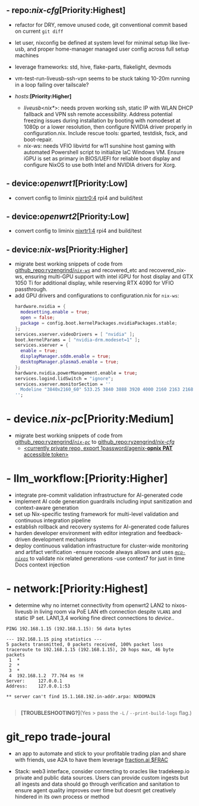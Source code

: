 ## - **repo**:_nix-cfg_**[Priority:Highest]**
  - refactor for DRY, remove unused code, git conventional commit based on current `git diff`
  - let user, nixconfig be defined at system level for minimal setup like live-usb, and proper home-manager managed user config across full setup machines
  - leverage frameworks: std, hive, flake-parts, flakelight, devmods
  - vm-test-run-liveusb-ssh-vpn seems to be stuck taking 10-20m running in a loop failing over tailscale?

- _hosts_:**[Priority:Higher]**
  - _liveusb_<_nix*_>: needs proven working ssh, static IP with WLAN DHCP fallback and VPN ssh remote accessibility. Address potential freezing issues during installation by booting with nomodeset at 1080p or a lower resolution, then configure NVIDIA driver properly in configuration.nix. Include rescue tools: gparted, testdisk, fsck, and boot-repair.
  - _nix-ws_: needs VFIO libvirtd for w11 sunshine host gaming with automated Powershell script to initialize IaC Windows VM. Ensure iGPU is set as primary in BIOS/UEFI for reliable boot display and configure NixOS to use both Intel and NVIDIA drivers for Xorg.

## - **device**:_openwrt1_**[Priority:Low]**
  - convert config to liminix <nixrtr0:4> rpi4 and build/test

## - **device**:_openwrt2_**[Priority:Low]**
  - convert config to liminix <nixrtr1:4> rpi4 and build/test

## - **device**:_nix-ws_**[Priority:Higher]**
  - migrate best working snippets of code from [github_repo:ryzengrind/_`nix-ws`_](https://github.com/RyzeNGrind/nix-ws) and recovered_etc and recovered_nix-ws, ensuring multi-GPU support with intel iGPU for host display and GTX 1050 Ti for additional display, while reserving RTX 4090 for VFIO passthrough.
  - add GPU drivers and configurations to configuration.nix for `nix-ws`:
    ```nix
    hardware.nvidia = {
      modesetting.enable = true;
      open = false;
      package = config.boot.kernelPackages.nvidiaPackages.stable;
    };
    services.xserver.videoDrivers = [ "nvidia" ];
    boot.kernelParams = [ "nvidia-drm.modeset=1" ];
    services.xserver = {
      enable = true;
      displayManager.sddm.enable = true;
      desktopManager.plasma5.enable = true;
    };
    hardware.nvidia.powerManagement.enable = true;
    services.logind.lidSwitch = "ignore";
    services.xserver.monitorSection = ''
      Modeline "3840x2160_60" 533.25 3840 3888 3920 4000 2160 2163 2168 2222 +hsync -vsync
    '';
    ```

# - **device**._nix-pc_**[Priority:Medium]**
  - migrate best working snippets of code from [github_repo:ryzengrind/_`nix-pc`_](https://github.com/RyzeNGrind/nix-pc) to [github_repo:ryzengrind/_nix-cfg_](https://github.com/RyzeNGrind/nix-cfg)
    - [<currently private repo, export 1password/agenix-**opnix** **PAT** accessible token>](https://github.com/brizzbuzz/opnix)

# - __llm_workflow__:**[Priority:Higher]**
  - integrate pre-commit validation infrastructure for AI-generated code
  - implement AI code generation guardrails including input sanitization and context-aware generation
  - set up Nix-specific testing framework for multi-level validation and continuous integration pipeline
  - establish rollback and recovery systems for AI-generated code failures
  - harden developer environment with editor integration and feedback-driven development mechanisms
  - deploy continuous validation infrastructure for cluster-wide monitoring and artifact verification
  -ensure roocode always allows and uses [_`mcp-nixos`_](https://github.com/utensils/mcp-nixos) to validate nix related generations
  -use context7 for just in time Docs context injection

# - __network__:**[Priority:Highest]** 
  - determine why no internet connectivity from openwrt2 LAN2 to nixos-liveusb in living room via PoE LAN eth connection despite `VLAN1` and static IP set. LAN1,3,4 working fine direct connections to _device_..
```[openwrt2](https://192.168.1.2/cgi-bin/luci/admin/network/diagnostics)
PING 192.168.1.15 (192.168.1.15): 56 data bytes

--- 192.168.1.15 ping statistics ---
5 packets transmitted, 0 packets received, 100% packet loss
traceroute to 192.168.1.15 (192.168.1.15), 20 hops max, 46 byte packets
 1  *
 2  *
 3  *
 4  192.168.1.2  77.764 ms !H
Server:		127.0.0.1
Address:	127.0.0.1:53

** server can't find 15.1.168.192.in-addr.arpa: NXDOMAIN


``` 
> **[TROUBLESHOOTING?]**(Yes > pass the `-L` / `--print-build-logs` flag.)
# git_repo trade-joural
- an app to automate and stick to your profitable trading plan and share with friends, use A2A to have them leverage [fraction.ai $FRAC](https://fraction-ai.gitbook.io/docs-v1)

- Stack: web3 interface, consider connecting to oracles like tradekeep.io private and public data sources. Users can provide custom ingests but all ingests and data should go through verification and sanitation to ensure agent quality improves over time but doesnt get creatively hindered in its own process or method

